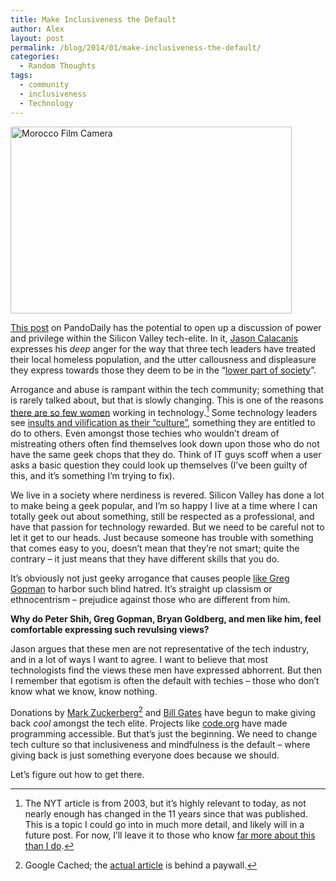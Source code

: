 ```yaml
---
title: Make Inclusiveness the Default
author: Alex
layout: post
permalink: /blog/2014/01/make-inclusiveness-the-default/
categories:
  - Random Thoughts
tags:
  - community
  - inclusiveness
  - Technology
---
```

<img src="http://alexkadis.com/inc/img/2014/01/morocco-film-camera.jpg" alt="Morocco Film Camera" width="450" height="299" class="aligncenter size-full wp-image-281" />

[This post][1] on PandoDaily has the potential to open up a discussion of power and privilege within the Silicon Valley tech-elite. In it, [Jason Calacanis][2] expresses his *deep* anger for the way that three tech leaders have treated their local homeless population, and the utter callousness and displeasure they express towards those they deem to be in the &#8220;[lower part of society][3]&#8221;. 

Arrogance and abuse is rampant within the tech community; something that is rarely talked about, but that is slowly changing. This is one of the reasons [there are so few women][4] working in technology.[^1] Some technology leaders see [insults and vilification as their &#8220;culture&#8221;][6], something they are entitled to do to others. Even amongst those techies who wouldn&#8217;t dream of mistreating others often find themselves look down upon those who do not have the same geek chops that they do. Think of IT guys scoff when a user asks a basic question they could look up themselves (I&#8217;ve been guilty of this, and it&#8217;s something I&#8217;m trying to fix). 

We live in a society where nerdiness is revered. Silicon Valley has done a lot to make being a geek popular, and I&#8217;m so happy I live at a time where I can totally geek out about something, still be respected as a professional, and have that passion for technology rewarded. But we need to be careful not to let it get to our heads. Just because someone has trouble with something that comes easy to you, doesn&#8217;t mean that they&#8217;re not smart; quite the contrary &#8211; it just means that they have different skills that you do. 

It&#8217;s obviously not just geeky arrogance that causes people [like Greg Gopman][3] to harbor such blind hatred. It&#8217;s straight up classism or ethnocentrism &#8211; prejudice against those who are different from him. 

**Why do Peter Shih, Greg Gopman, Bryan Goldberg, and men like him, feel comfortable expressing such revulsing views?** 

Jason argues that these men are not representative of the tech industry, and in a lot of ways I want to agree. I want to believe that most technologists find the views these men have expressed abhorrent. But then I remember that egotism is often the default with techies &#8211; those who don&#8217;t know what we know, know nothing. 

Donations by [Mark Zuckerberg][7][^2] and [Bill Gates][9] have begun to make giving back *cool* amongst the tech elite. Projects like [code.org][10] have made programming accessible. But that&#8217;s just the beginning. We need to change tech culture so that inclusiveness and mindfulness is the default &#8211; where giving back is just something everyone does because we should. 

Let&#8217;s figure out how to get there. 

[^1]:    
    The NYT article is from 2003, but it&#8217;s highly relevant to today, as not nearly enough has changed in the 11 years since that was published. This is a topic I could go into in much more detail, and likely will in a future post. For now, I&#8217;ll leave it to those who know [far more about this than I do][11].

[^2]:    
    Google Cached; the [actual article][13] is behind a paywall.

 [1]: http://pando.com/2014/01/05/techbrats-goldberg-shih-and-gopman-do-not-represent-the-tech-industry/
 [2]: https://twitter.com/jason
 [3]: http://www.slate.com/blogs/future_tense/2013/12/11/greg_gopman_facebook_post_homeless_ruining_san_francisco_should_be_segregated.html
 [4]: http://www.nytimes.com/2003/08/21/technology/circuits/21wome.html?&partner=thearsianempire

 [6]: http://arstechnica.com/information-technology/2013/07/linus-torvalds-defends-his-right-to-shame-linux-kernel-developers/
 [7]: http://webcache.googleusercontent.com/search?q=cache:http://www.ft.com/cms/s/0/a92358fc-7498-11e3-af50-00144feabdc0.html#axzz2pZKc9x12

 [9]: http://www.gatesfoundation.org/
 [10]: http://code.org/
 [11]: http://www.examiner.com/article/7-top-technology-blogs-for-women-by-women

 [13]: http://www.ft.com/cms/s/0/a92358fc-7498-11e3-af50-00144feabdc0.html
